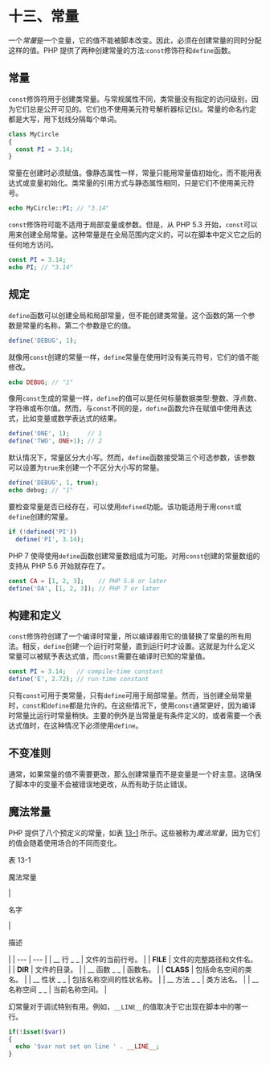 # 十三、常量

一个*常量*是一个变量，它的值不能被脚本改变。因此，必须在创建常量的同时分配这样的值。PHP 提供了两种创建常量的方法:`const`修饰符和`define`函数。

## 常量

`const`修饰符用于创建类常量。与常规属性不同，类常量没有指定的访问级别，因为它们总是公开可见的。它们也不使用美元符号解析器标记(`$`)。常量的命名约定都是大写，用下划线分隔每个单词。

```php
class MyCircle
{
  const PI = 3.14;
}

```

常量在创建时必须赋值。像静态属性一样，常量只能用常量值初始化，而不能用表达式或变量初始化。类常量的引用方式与静态属性相同，只是它们不使用美元符号。

```php
echo MyCircle::PI; // "3.14"

```

`const`修饰符可能不适用于局部变量或参数。但是，从 PHP 5.3 开始，`const`可以用来创建全局常量。这种常量是在全局范围内定义的，可以在脚本中定义它之后的任何地方访问。

```php
const PI = 3.14;
echo PI; // "3.14"

```

## 规定

`define`函数可以创建全局和局部常量，但不能创建类常量。这个函数的第一个参数是常量的名称，第二个参数是它的值。

```php
define('DEBUG', 1);

```

就像用`const`创建的常量一样，`define`常量在使用时没有美元符号，它们的值不能修改。

```php
echo DEBUG; // "1"

```

像用`const`生成的常量一样，`define`的值可以是任何标量数据类型:整数、浮点数、字符串或布尔值。然而，与`const`不同的是，`define`函数允许在赋值中使用表达式，比如变量或数学表达式的结果。

```php
define('ONE', 1);     // 1
define('TWO', ONE+1); // 2

```

默认情况下，常量区分大小写。然而，`define`函数接受第三个可选参数，该参数可以设置为`true`来创建一个不区分大小写的常量。

```php
define('DEBUG', 1, true);
echo debug; // "1"

```

要检查常量是否已经存在，可以使用`defined`功能。该功能适用于用`const`或`define`创建的常量。

```php
if (!defined('PI'))
  define('PI', 3.14);

```

PHP 7 使得使用`define`函数创建常量数组成为可能。对用`const`创建的常量数组的支持从 PHP 5.6 开始就存在了。

```php
const CA = [1, 2, 3];    // PHP 5.6 or later
define('DA', [1, 2, 3]); // PHP 7 or later

```

## 构建和定义

`const`修饰符创建了一个编译时常量，所以编译器用它的值替换了常量的所有用法。相反，`define`创建一个运行时常量，直到运行时才设置。这就是为什么定义常量可以被赋予表达式值，而`const`需要在编译时已知的常量值。

```php
const PI = 3.14;   // compile-time constant
define('E', 2.72); // run-time constant

```

只有`const`可用于类常量，只有`define`可用于局部常量。然而，当创建全局常量时，`const`和`define`都是允许的。在这些情况下，使用`const`通常更好，因为编译时常量比运行时常量稍快。主要的例外是当常量是有条件定义的，或者需要一个表达式值时，在这种情况下必须使用`define`。

## 不变准则

通常，如果常量的值不需要更改，那么创建常量而不是变量是一个好主意。这确保了脚本中的变量不会被错误地更改，从而有助于防止错误。

## 魔法常量

PHP 提供了八个预定义的常量，如表 [13-1](#Tab1) 所示。这些被称为*魔法常量*，因为它们的值会随着使用场合的不同而变化。

表 13-1

魔法常量

<colgroup><col class="tcol1 align-left"> <col class="tcol2 align-left"></colgroup> 
| 

名字

 | 

描述

 |
| --- | --- |
| __ 行 _ _ | 文件的当前行号。 |
| __FILE__ | 文件的完整路径和文件名。 |
| __DIR__ | 文件的目录。 |
| __ 函数 _ _ | 函数名。 |
| __CLASS__ | 包括命名空间的类名。 |
| __ 性状 _ _ | 包括名称空间的性状名称。 |
| __ 方法 _ _ | 类方法名。 |
| __ 名称空间 _ _ | 当前名称空间。 |

幻常量对于调试特别有用。例如，`__LINE__`的值取决于它出现在脚本中的哪一行。

```php
if(!isset($var))
{
  echo '$var not set on line ' . __LINE__;
}

```